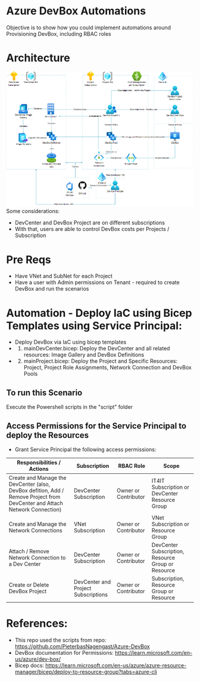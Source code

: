 # Azure DevBox Automations
Objective is to show how you could implement automations around Provisioning DevBox, including RBAC roles

# Architecture
![Architecture Diagram](diagram/Architecture.png)
Some considerations:
- DevCenter and DevBox Project are on different subscriptions
- With that, users are able to control DevBox costs per Projects / Subscription

# Pre Reqs
- Have VNet and SubNet for each Project
- Have a user with Admin permissions on Tenant - required to create DevBox and run the scenarios

# Automation - Deploy IaC using Bicep Templates using Service Principal:
- Deploy DevBox via IaC using bicep templates
- 1) mainDevCenter.bicep: Deploy the DevCenter and all related resources: Image Gallery and DevBox Definitions
- 2) mainProject.bicep: Deploy the Project and Specific Resources: Project, Project Role Assignments, Network Connection and DevBox Pools

## To run this Scenario
Execute the Powershell scripts in the "script" folder

## Access Permissions for the Service Principal to deploy the Resources 
- Grant Service Principal the following access permissions:
    
| Responsibilities / Actions            | Subscription       | RBAC Role            | Scope                                                  |
| ------------------------------------- | ------------------ | -------------------- | ------------------------------------------------------ |
| Create and Manage the DevCenter (also, DevBox defition, Add / Remove Project from DevCenter and Attach Network Connection)   | DevCenter Subscription | Owner or Contributor | IT4IT Subscription or DevCenter Resource Group         |
| Create and Manage the Network Connections | VNet Subscription | Owner or Contributor | VNet Subscription or Resource Group |
| Attach / Remove Network Connection to a Dev Center | DevCenter Subscription  | Owner or Contributor | DevCenter Subscription, Resource Group or Resource |
| Create or Delete DevBox Project | DevCenter and Project Subscriptions  | Owner or Contributor | Subscription, Resource Group or Resource |



# References:
- This repo used the scripts from repo: https://github.com/PieterbasNagengast/Azure-DevBox
- DevBox documentation for Permissions: https://learn.microsoft.com/en-us/azure/dev-box/ 
- Bicep docs: https://learn.microsoft.com/en-us/azure/azure-resource-manager/bicep/deploy-to-resource-group?tabs=azure-cli


